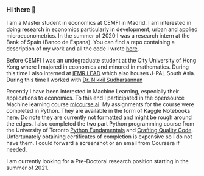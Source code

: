 ### Hi there 👋

I am a Master student in economics at CEMFI in Madrid. I am interested in doing research in economics particularly in development, urban and applied microeconometrics. In the summer of 2020 I was a research intern at the Bank of Spain (Banco de Espana). You can find a repo containing a description of my work and all the code I wrote [here](https://github.com/Ihegde97/stata_code/blob/master/README.md). 


Before CEMFI I was an undegraduate student at the City University of Hong Kong where I majored in economics and minored in mathematics. During this time I also interned at [IFMR LEAD](https://ifmrlead.org/) which also houses J-PAL South Asia. During this time I worked with [Dr. Nikkil Sudharsannan](https://sites.google.com/view/nikkilsud)

Recently I have been interested in Machine Learning, especially their applications to economics. To this end I participated in the opensource Machine learning course [mlcourse.ai](https://mlcourse.ai/roadmap). My assignments for the course were completed in Python. They are available in the form of Kaggle Notebooks [here](https://www.kaggle.com/notebooks?sortBy=dateRun&group=profile&pageSize=20). Do note they are currently not formatted and might be rough around the edges. I also completed the two part Python programming course from the University of Toronto [Python Fundamentals](https://www.coursera.org/learn/learn-to-program) and [Crafting Quality Code](https://www.coursera.org/learn/program-code). Unfortunately obtaining certificates of completion is expensive so I do not have them. I could forward a screenshot or an email from Coursera if needed.

I am currently looking for a Pre-Doctoral research position starting in the summer of 2021.
